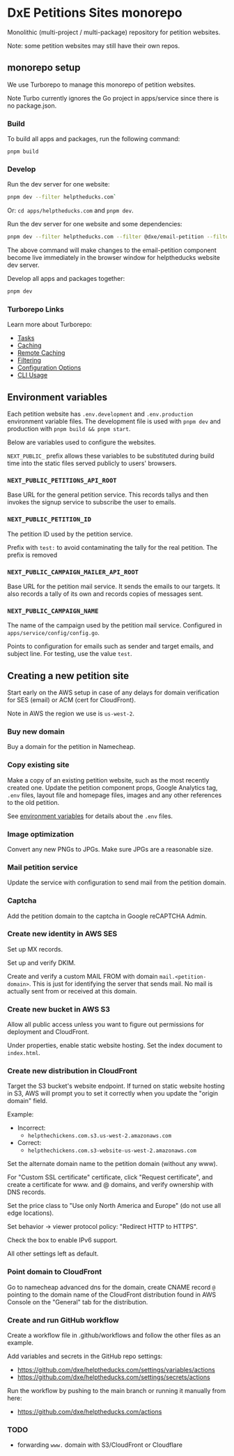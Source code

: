 # DxE Petitions Sites monorepo

Monolithic (multi-project / multi-package) repository for petition websites.

Note: some petition websites may still have their own repos.

## monorepo setup

We use Turborepo to manage this monorepo of petition websites.

Note Turbo currently ignores the Go project in apps/service since there is no
package.json.

### Build

To build all apps and packages, run the following command:

```
pnpm build
```

### Develop

Run the dev server for one website:

```bash
pnpm dev --filter helptheducks.com`
```

Or: `cd apps/helptheducks.com` and `pnpm dev`.

Run the dev server for one website and some dependencies:

```bash
pnpm dev --filter helptheducks.com --filter @dxe/email-petition --filter @dxe/petitions-components
```

The above command will make changes to the email-petition component become live
immediately in the browser window for helptheducks website dev server.

Develop all apps and packages together:

```bash
pnpm dev
```

### Turborepo Links

Learn more about Turborepo:

- [Tasks](https://turbo.build/repo/docs/core-concepts/monorepos/running-tasks)
- [Caching](https://turbo.build/repo/docs/core-concepts/caching)
- [Remote Caching](https://turbo.build/repo/docs/core-concepts/remote-caching)
- [Filtering](https://turbo.build/repo/docs/core-concepts/monorepos/filtering)
- [Configuration Options](https://turbo.build/repo/docs/reference/configuration)
- [CLI Usage](https://turbo.build/repo/docs/reference/command-line-reference)

## Environment variables

Each petition website has `.env.development` and `.env.production` environment
variable files. The development file is used with `pnpm dev` and production with
`pnpm build && pnpm start`.

Below are variables used to configure the websites.

`NEXT_PUBLIC_` prefix allows these variables to be substituted during build time
into the static files served publicly to users' browsers.

### `NEXT_PUBLIC_PETITIONS_API_ROOT`

Base URL for the general petition service. This records tallys and then invokes
the signup service to subscribe the user to emails.

### `NEXT_PUBLIC_PETITION_ID`

The petition ID used by the petition service.

Prefix with `test:` to avoid contaminating the tally for the
real petition. The prefix is removed

### `NEXT_PUBLIC_CAMPAIGN_MAILER_API_ROOT`

Base URL for the petition mail service. It sends the emails to our targets.
It also records a tally of its own and records copies of messages sent.

### `NEXT_PUBLIC_CAMPAIGN_NAME`

The name of the campaign used by the petition mail service. Configured in
`apps/service/config/config.go`.

Points to configuration for emails such as sender and target emails, and subject
line. For testing, use the value `test`.

## Creating a new petition site

Start early on the AWS setup in case of any delays for domain verification for
SES (email) or ACM (cert for CloudFront).

Note in AWS the region we use is `us-west-2`.

### Buy new domain

Buy a domain for the petition in Namecheap.

### Copy existing site

Make a copy of an existing petition website, such as the most recently created
one. Update the petition component props, Google Analytics tag, `.env` files,
layout file and homepage files, images and any other references to the old
petition.

See [environment variables](#environment-variables) for details about the `.env`
files.

### Image optimization

Convert any new PNGs to JPGs. Make sure JPGs are a reasonable size.

### Mail petition service

Update the service with configuration to send mail from the petition domain.

### Captcha

Add the petition domain to the captcha in Google reCAPTCHA Admin.

### Create new identity in AWS SES

Set up MX records.

Set up and verify DKIM.

Create and verify a custom MAIL FROM with domain `mail.<petition-domain>`.
This is just for identifying the server that sends mail. No mail is actually
sent from or received at this domain.

### Create new bucket in AWS S3

Allow all public access unless you want to figure out permissions for deployment
and CloudFront.

Under properties, enable static website hosting.
Set the index document to `index.html`.

### Create new distribution in CloudFront

Target the S3 bucket's website endpoint. If turned on static website hosting
in S3, AWS will prompt you to set it correctly when you update the "origin
domain" field.

Example:

- Incorrect:
  - `helpthechickens.com.s3.us-west-2.amazonaws.com`
- Correct:
  - `helpthechickens.com.s3-website-us-west-2.amazonaws.com`

Set the alternate domain name to the petition domain (without any www).

For "Custom SSL certificate" certificate, click "Request certificate", and
create a certificate for www. and @ domains, and verify ownership with DNS
records.

Set the price class to "Use only North America and Europe" (do not use all edge
locations).

Set behavior -> viewer protocol policy: "Redirect HTTP to HTTPS".

Check the box to enable IPv6 support.

All other settings left as default.

### Point domain to CloudFront

Go to namecheap advanced dns for the domain, create CNAME record `@` pointing
to the domain name of the CloudFront distribution found in AWS Console on the
"General" tab for the distribution.

### Create and run GitHub workflow

Create a workflow file in .github/workflows and follow the other files as an
example.

Add variables and secrets in the GitHub repo settings:

- https://github.com/dxe/helptheducks.com/settings/variables/actions
- https://github.com/dxe/helptheducks.com/settings/secrets/actions

Run the workflow by pushing to the main branch or running it manually from here:

- https://github.com/dxe/helptheducks.com/actions

### TODO

- forwarding `www.` domain with S3/CloudFront or Cloudflare
